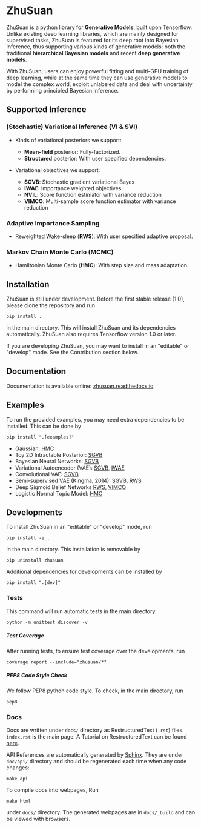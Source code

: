 # ZhuSuan

ZhuSuan is a python	library	for	**Generative Models**, built upon Tensorflow.
Unlike existing deep learning libraries, which are mainly designed for
supervised tasks, ZhuSuan is featured for its deep root into Bayesian
Inference, thus supporting various kinds of generative models: both the
traditional **hierarchical Bayesian models** and recent
**deep generative models**.

With ZhuSuan, users can enjoy powerful fitting and multi-GPU training of deep
learning, while at the same time they can use generative models to model the
complex world, exploit unlabeled data and deal with uncertainty by performing
principled Bayesian inference.

## Supported Inference
### (Stochastic) Variational Inference (VI & SVI)
* Kinds of variational posteriors we support:
  * __Mean-field__ posterior: Fully-factorized.
  * __Structured__ posterior: With user specified dependencies.

* Variational objectives we support:
  * __SGVB__: Stochastic gradient variational Bayes
  * __IWAE__: Importance weighted objectives
  * __NVIL__: Score function estimator with variance reduction
  * __VIMCO__: Multi-sample score function estimator with variance reduction

### Adaptive Importance Sampling
* Reweighted Wake-sleep (__RWS__): With user specified adaptive proposal.

### Markov Chain Monte Carlo (MCMC)
* Hamiltonian Monte Carlo (__HMC__): With step size and mass adaptation.

## Installation
ZhuSuan is still under development. Before the first stable release (1.0),
please clone the repository and run

`pip install .`

in the main directory. This will install ZhuSuan and its dependencies
automatically. ZhuSuan also requires Tensorflow version 1.0 or later.

If you are developing ZhuSuan, you may want to install in an
"editable" or "develop" mode. See the Contribution section below.

## Documentation

Documentation is available online: [zhusuan.readthedocs.io](http://zhusuan.readthedocs.io)

## Examples

To run the provided examples, you may need extra dependencies to be installed.
This can be done by

`pip install ".[examples]"`

* Gaussian:
[HMC](examples/toy_examples/gaussian.py)
* Toy 2D Intractable Posterior:
[SGVB](examples/toy_examples/toy2d.py)
* Bayesian Neural Networks:
[SGVB](examples/bayesian_neural_nets/bayesian_nn.py)
* Variational Autoencoder (VAE):
[SGVB](examples/variational_autoencoders/vae.py),
[IWAE](examples/variational_autoencoders/iwae.py)
* Convolutional VAE:
[SGVB](examples/variational_autoencoders/vae_conv.py)
* Semi-supervised VAE (Kingma, 2014):
[SGVB](examples/semi_supervised_vae/vae_ssl.py),
[RWS](examples/semi_supervised_vae/vae_ssl_rws.py)
* Deep Sigmoid Belief Networks
[RWS](examples/sigmoid_belief_nets/sbn_rws.py),
[VIMCO](examples/sigmoid_belief_nets/sbn_vimco.py)
* Logistic Normal Topic Model:
[HMC](examples/topic_models/lntm_mcem.py)

## Developments

To install ZhuSuan in an "editable" or "develop" mode, run

`pip install -e .`

in the main directory. This installation is removable by

`pip uninstall zhusuan`

Additional dependencies for developments can be installed by

`pip install ".[dev]"`

### Tests
This command will run automatic tests in the main directory.

`python -m unittest discover -v`

##### Test Coverage
After running tests, to ensure test coverage over the
developments, run

`coverage report --include="zhusuan/*"`

##### PEP8 Code Style Check
We follow PEP8 python code style. To check, in the main directory, run

`pep8 .`

### Docs

Docs are written under `docs/` directory as RestructuredText (`.rst`) files.
`index.rst` is the main page. A Tutorial on RestructuredText can be found
[here](https://pythonhosted.org/an_example_pypi_project/sphinx.html).

API References are automatically generated by
[Sphinx](http://www.sphinx-doc.org/en/stable/). They are under `doc/api/`
directory and should be regenerated each time when any code changes:

`make api`

To compile docs into webpages, Run

`make html`

under `docs/` directory. The generated webpages are in `docs/_build` and
can be viewed with browsers.
